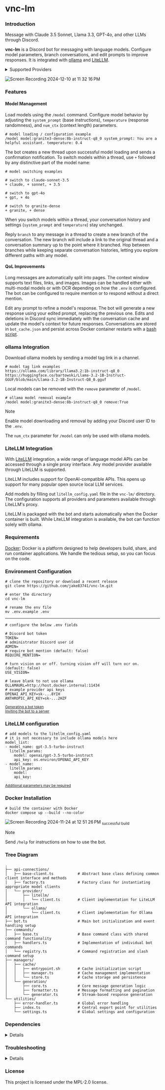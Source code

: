 # vnc-lm

### Introduction
Message with Claude 3.5 Sonnet, Llama 3.3, GPT-4o, and other LLMs through Discord.
 
**vnc-lm** is a Discord bot for messaging with language models. Configure model parameters, branch conversations, and edit prompts to improve responses. It is integrated with [ollama](https://github.com/ollama/ollama) and [LiteLLM](https://github.com/BerriAI/litellm).

<details><summary>Supported Providers</summary> <br>
 
| Supported Providers |||
|----------|----------|----------|
| [OpenAI](https://docs.litellm.ai/docs/providers/openai) | [Huggingface](https://docs.litellm.ai/docs/providers/huggingface) | [Cloudflare Workers AI](https://docs.litellm.ai/docs/providers/cloudflare_workers) |
| [OpenAI (Text Completion)](https://docs.litellm.ai/docs/providers/text_completion_openai) | [Databricks](https://docs.litellm.ai/docs/providers/databricks) | [DeepInfra](https://docs.litellm.ai/docs/providers/deepinfra) |
| [OpenAI-Compatible Endpoints](https://docs.litellm.ai/docs/providers/openai_compatible) | [IBM watsonx.ai](https://docs.litellm.ai/docs/providers/watsonx) | [AI21](https://docs.litellm.ai/docs/providers/ai21) |
| [Azure OpenAI](https://docs.litellm.ai/docs/providers/azure) | [Predibase](https://docs.litellm.ai/docs/providers/predibase) | [NLP Cloud](https://docs.litellm.ai/docs/providers/nlp_cloud) |
| [Azure AI Studio](https://docs.litellm.ai/docs/providers/azure_ai) | [Nvidia NIM](https://docs.litellm.ai/docs/providers/nvidia_nim) | [Replicate](https://docs.litellm.ai/docs/providers/replicate) |
| [VertexAI](https://docs.litellm.ai/docs/providers/vertex) | [XAI](https://docs.litellm.ai/docs/providers/xai) | [Together AI](https://docs.litellm.ai/docs/providers/togetherai) |
| [Gemini - Google AI Studio](https://docs.litellm.ai/docs/providers/gemini) | [LM Studio](https://docs.litellm.ai/docs/providers/lm_studio) | [Voyage AI](https://docs.litellm.ai/docs/providers/voyage) |
| [Anthropic](https://docs.litellm.ai/docs/providers/anthropic) | [Cerebras](https://docs.litellm.ai/docs/providers/cerebras) | [Jina AI](https://docs.litellm.ai/docs/providers/jina_ai) |
| [AWS Sagemaker](https://docs.litellm.ai/docs/providers/aws_sagemaker) | [Volcano Engine](https://docs.litellm.ai/docs/providers/volcano) | [Aleph Alpha](https://docs.litellm.ai/docs/providers/aleph_alpha) |
| [AWS Bedrock](https://docs.litellm.ai/docs/providers/bedrock) | [Triton Inference Server](https://docs.litellm.ai/docs/providers/triton-inference-server) | [Baseten](https://docs.litellm.ai/docs/providers/baseten) |
| [LiteLLM Proxy (LLM Gateway)](https://docs.litellm.ai/docs/providers/litellm_proxy) | [Ollama](https://docs.litellm.ai/docs/providers/ollama) | [OpenRouter](https://docs.litellm.ai/docs/providers/openrouter) |
| [Mistral AI API](https://docs.litellm.ai/docs/providers/mistral) | [Perplexity AI](https://docs.litellm.ai/docs/providers/perplexity) | [PaLM API - Google](https://docs.litellm.ai/docs/providers/palm) |
| [Codestral API](https://docs.litellm.ai/docs/providers/codestral) | [FriendliAI](https://docs.litellm.ai/docs/providers/friendliai) | [Sambanova](https://docs.litellm.ai/docs/providers/sambanova) |
| [Cohere](https://docs.litellm.ai/docs/providers/cohere) | [Groq](https://docs.litellm.ai/docs/providers/groq) | [Custom API Server](https://docs.litellm.ai/docs/providers/custom_llm_server) |
| [Anyscale](https://docs.litellm.ai/docs/providers/anyscale) | [Github](https://docs.litellm.ai/docs/providers/github) | [Petals](https://docs.litellm.ai/docs/providers/petals) |
| [Fireworks AI](https://docs.litellm.ai/docs/providers/fireworks_ai) | [Deepseek](https://docs.litellm.ai/docs/providers/deepseek) | [Xinference](https://docs.litellm.ai/docs/providers/xinference) |
| [Clarifai](https://docs.litellm.ai/docs/providers/clarifai) | [VLLM](https://docs.litellm.ai/docs/providers/vllm) |

</details>

![Screen Recording 2024-12-10 at 11 32 16 PM](https://github.com/user-attachments/assets/e880193a-7551-4f56-a8f1-6871dc4872d7)
<br>

### Features
#### Model Management

Load models using the `/model` command. Configure model behavior by adjusting the `system_prompt` (base instructions), `temperature` (response randomness), and `num_ctx` (context length) parameters. 

```shell
# model loading / configuration example
/model model:granite3-dense:8b-instruct-q8_0 system_prompt: You are a helpful assistant. temperature: 0.4
```

The bot creates a new thread upon successful model loading and sends a confirmation notification. To switch models within a thread, use `+` followed by any distinctive part of the model name:

```shell
# model switching examples

# switch to claude-sonnet-3.5
+ claude, + sonnet, + 3.5

# switch to gpt-4o
+ gpt, + 4o

# switch to granite-dense
+ granite, + dense
```

When you switch models within a thread, your conversation history and settings (`system_prompt` and `temperature`) stay unchanged.

Reply `branch` to any message in a thread to create a new branch of the conversation. The new branch will include a link to the original thread and a conversation summary up to the point where it branched. Hop between branches while keeping separate conversation histories, letting you explore different paths with any model.

#### QoL Improvements
Long messages are automatically split into pages. The context window supports text files, links, and images. Images can be handled either with multi-modal models or with OCR depending on how the `.env` is configured. The bot can be configured to require mention or to respond without a direct mention.

Edit any prompt to refine a model's response. The bot will generate a new response using your edited prompt, replacing the previous one. Edits and deletions in Discord sync immediately with the conversation cache and update the model's context for future responses. Conversations are stored in `bot_cache.json` and persist across Docker container restarts with a [bash script](https://github.com/jake83741/vnc-lm/blob/main/src/managers/cache/entrypoint.sh).

### ollama Integration

Download ollama models by sending a model tag link in a channel.

```shell
# model tag link examples
https://ollama.com/library/llama3.2:1b-instruct-q8_0
https://huggingface.co/bartowski/Llama-3.2-1B-Instruct-GGUF/blob/main/Llama-3.2-1B-Instruct-Q8_0.gguf
```

Local models can be removed with the `remove` parameter of `/model`. 

```shell
# ollama model removal example
/model model:granite3-dense:8b-instruct-q8_0 remove:True
```

> [!NOTE]  
> Enable model downloading and removal by adding your Discord user ID to the `.env`.

The `num_ctx` parameter for `/model` can only be used with ollama models.

### LiteLLM Integration

With [LiteLLM](https://www.litellm.ai/) integration, a wide range of language model APIs can be accessed through a single proxy interface. Any model provider available through LiteLLM is supported. 

LiteLLM includes support for OpenAI-compatible APIs. This opens up support for many popular open source local LLM services.

Add models by filling out `litellm_config.yaml` file in the `vnc-lm/` directory. The configuration supports all providers and parameters available through LiteLLM's proxy.

LiteLLM is packaged with the bot and starts automatically when the Docker container is built. While LiteLLM integration is available, the bot can function solely with ollama.

### Requirements 
[Docker](https://www.docker.com/): Docker is a platform designed to help developers build, share, and run container applications. We handle the tedious setup, so you can focus on the code.

### Environment Configuration
```shell
# clone the repository or download a recent release
git clone https://github.com/jake83741/vnc-lm.git

# enter the directory
cd vnc-lm

# rename the env file
mv .env.example .env
```

----

```shell
# configure the below .env fields

# Discord bot token
TOKEN=
# administrator Discord user id
ADMIN=
# require bot mention (default: false)
REQUIRE_MENTION=

# turn vision on or off. turning vision off will turn ocr on. (default: false)
USE_VISION=

# leave blank to not use ollama
OLLAMAURL=http://host.docker.internal:11434
# example provider api keys
OPENAI_API_KEY=sk-...8YIH
ANTHROPIC_API_KEY=sk-...2HZF
```
<sub> [Generating a bot token](https://discordjs.guide/preparations/setting-up-a-bot-application.html) </sub> <br>
<sub> [Inviting the bot to a server](https://discordjs.guide/preparations/adding-your-bot-to-servers.html) </sub>

### LiteLLM configuration
```shell
# add models to the litellm_config.yaml
# it is not necessary to include ollama models here
model_list:
- model_name: gpt-3.5-turbo-instruct
  litellm_params:
    model: openai/gpt-3.5-turbo-instruct
    api_key: os.environ/OPENAI_API_KEY
- model_name: 
  litellm_params:
    model: 
    api_key: 
```
<sub> [Additional parameters may be required](https://github.com/jake83741/vnc-lm/blob/a902b22c616e6ae2958a54ca230725c358068722/litellm_config.yaml) </sub>

### Docker Installation
```shell
# build the container with Docker
docker compose up --build --no-color
```

![Screen Recording 2024-11-24 at 12 51 26 PM](https://github.com/user-attachments/assets/57f207db-ffec-4745-b5e3-784db59564aa)
<sub>successful build</sub>

> [!NOTE]  
> Send `/help` for instructions on how to use the bot.

### Tree Diagram
```shell
.
├── api-connections/             
│   ├── base-client.ts           # Abstract base class defining common client interface and methods
│   ├── factory.ts               # Factory class for instantiating appropriate model clients
│   └── provider/                
│       ├── litellm/            
│       │   └── client.ts        # Client implementation for LiteLLM API integration
│       └── ollama/
│           └── client.ts        # Client implementation for Ollama API integration
├── bot.ts                       # Main bot initialization and event handling setup
├── commands/                    
│   ├── base.ts                  # Base command class with shared command functionality
│   ├── handlers.ts              # Implementation of individual bot commands
│   └── registry.ts              # Command registration and slash command setup
├── managers/                    
│   ├── cache/                   
│   │   ├── entrypoint.sh        # Cache initialization script
│   │   ├── manager.ts           # Cache management implementation
│   │   └── store.ts             # Cache storage and persistence
│   └── generation/              
│       ├── core.ts              # Core message generation logic
│       ├── formatter.ts         # Message formatting and pagination
│       └── generator.ts         # Stream-based response generation
└── utilities/                   
    ├── error-handler.ts         # Global error handling
    ├── index.ts                 # Central export point for utilities
    └── settings.ts              # Global settings and configuration
```

### Dependencies
<details>
<br>
 
```shell
{
  "dependencies": {
    "@mozilla/readability": "^0.5.0",  # Library for extracting readable content from web pages
    "axios": "^1.7.2",                 # HTTP client for making API requests
    "discord.js": "^14.15.3",          # Discord API wrapper for building Discord bots
    "dotenv": "^16.4.5",               # Loads environment variables from .env files
    "jsdom": "^24.1.3",                # DOM implementation for parsing HTML in Node.js
    "keyword-extractor": "^0.0.27",    # Extracts keywords from text for generating thread names
    "sharp": "^0.33.5",                # Image processing library for resizing/optimizing images  
    "tesseract.js": "^5.1.0"           # Optical Character Recognition (OCR) for extracting text from images
  },
  "devDependencies": {
    "@types/axios": "^0.14.0",
    "@types/dotenv": "^8.2.0",
    "@types/jsdom": "^21.1.7",
    "@types/node": "^18.15.25",
    "typescript": "^5.1.3"
  }
}
```

</details>

### Troubleshooting
<details>

#### Context Window Issues
When sending text files to a local model, be sure to set a proportional `num_ctx` value with `/model`. <br>

#### Discord API issues
Occasionally the Discord API will throw up errors in the console.

```shell
# discord api error examples
DiscordAPIError[10062]: Unknown interaction

DiscordAPIError[40060]: Interaction has already been acknowledged
```

The errors usually seem to be related to clicking through pages of an embedded response. The errors are not critical and should not cause the bot to crash. 

#### OpenAI-Compatible API Issues
When adding a model to the `litellm_config.yaml` from a service that uses a local API ([text-generation-webui](https://github.com/oobabooga/text-generation-webui) for example), use this example: <br>

```shell
# add openai/ prefix to route as OpenAI provider
# add api base, use host.docker.interal:{port}/v1
# api key to send your model. use a placeholder when the service doesn't use api keys
model_list:
  - model_name: my-model
    litellm_params:
      model: openai/<your-model-name>
      api_base: <model-api-base>       
      api_key: api-key                 
```
#### LiteLLM Issues
If LiteLLM is exiting in the console log when doing `docker compose up --build --no-color`. Open the `docker-compose.yaml` and revise the following line and run `docker compose up --build --no-color` again to see more descriptive logs.

```shell
# original
command: -c "exec litellm --config /app/config.yaml >/dev/null 2>&1"
# revised
command: -c "exec litellm --config /app/config.yaml"
```

Most issues will be related to the `litellm_config.yaml` file. Double check your model_list vs the examples shown in the [LiteLLM docs](https://docs.litellm.ai/docs/providers). Some providers require [additional litellm_params](https://github.com/jake83741/vnc-lm/blob/a902b22c616e6ae2958a54ca230725c358068722/litellm_config.yaml).

#### Cache issues
Cache issues are rare and difficult to reproduce but if one does occur, deleting `bot_cache.json` and re-building the bot should correct it. 

</details>

### License
This project is licensed under the MPL-2.0 license.
